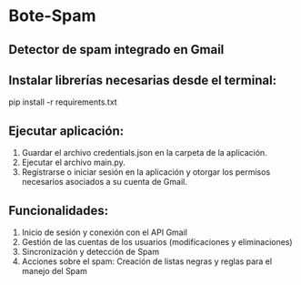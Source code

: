 # Bote-Spam
## Detector de spam integrado en Gmail

## Instalar librerías necesarias desde el terminal: 
pip install -r requirements.txt

## Ejecutar aplicación:
1. Guardar el archivo credentials.json en la carpeta de la aplicación.
2. Ejecutar el archivo main.py.
3. Registrarse o iniciar sesión en la aplicación y otorgar los permisos necesarios asociados a su cuenta de Gmail.

## Funcionalidades:
1. Inicio de sesión y conexión con el API Gmail
2. Gestión de las cuentas de los usuarios (modificaciones y eliminaciones)
3. Sincronización y detección de Spam
4. Acciones sobre el spam: Creación de listas negras y reglas para el manejo del Spam
